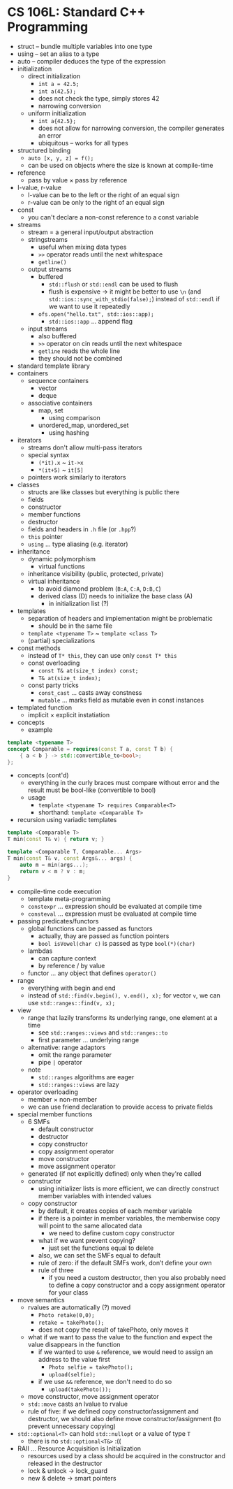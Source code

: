 # CS 106L: Standard C++ Programming

- struct – bundle multiple variables into one type
- using – set an alias to a type
- auto – compiler deduces the type of the expression
- initialization
	- direct initialization
		- `int a = 42.5;`
		- `int a(42.5);`
		- does not check the type, simply stores 42
		- narrowing conversion
	- uniform initialization
		- `int a{42.5};`
		- does not allow for narrowing conversion, the compiler generates an error
		- ubiquitous – works for all types
- structured binding
	- `auto [x, y, z] = f();`
	- can be used on objects where the size is known at compile-time
- reference
	- pass by value × pass by reference
- l-value, r-value
	- l-value can be to the left or the right of an equal sign
	- r-value can be only to the right of an equal sign
- const
	- you can't declare a non-const reference to a const variable
- streams
	- stream = a general input/output abstraction
	- stringstreams
		- useful when mixing data types
		- `>>` operator reads until the next whitespace
		- `getline()`
	- output streams
		- buffered
			- `std::flush` or `std::endl` can be used to flush
			- flush is expensive → it might be better to use `\n` (and `std::ios::sync_with_stdio(false);`) instead of `std::endl` if we want to use it repeatedly
		- `ofs.open("hello.txt", std::ios::app);`
			- `std::ios::app` … append flag
	- input streams
		- also buffered
		- `>>` operator on cin reads until the next whitespace
		- `getline` reads the whole line
		- they should not be combined
- standard template library
- containers
	- sequence containers
		- vector
		- deque
	- associative containers
		- map, set
			- using comparison
		- unordered_map, unordered_set
			- using hashing
- iterators
	- streams don't allow multi-pass iterators
	- special syntax
		- `(*it).x` ~ `it->x`
		- `*(it+5)` ~ `it[5]`
	- pointers work similarly to iterators
- classes
	- structs are like classes but everything is public there
	- fields
	- constructor
	- member functions
	- destructor
	- fields and headers in `.h` file (or `.hpp`?)
	- `this` pointer
	- `using` … type aliasing (e.g. iterator)
- inheritance
	- dynamic polymorphism
		- virtual functions
	- inheritance visibility (public, protected, private)
	- virtual inheritance
		- to avoid diamond problem (`B:A`, `C:A`, `D:B,C`)
		- derived class (D) needs to initialize the base class (A)
			- in initialization list (?)
- templates
	- separation of headers and implementation might be problematic
		- should be in the same file
	- `template <typename T>` ~ `template <class T>`
	- (partial) specializations
- const methods
	- instead of `T* this`, they can use only `const T* this`
	- const overloading
		- `const T& at(size_t index) const;`
		- `T& at(size_t index);`
	- const party tricks
		- `const_cast` … casts away constness
		- `mutable` … marks field as mutable even in const instances
- templated function
	- implicit × explicit instatiation
- concepts
	- example

```cpp
template <typename T>
concept Comparable = requires(const T a, const T b) {
	{ a < b } -> std::convertible_to<bool>;
};
```

- concepts (cont'd)
	- everything in the curly braces must compare without error and the result must be bool-like (convertible to bool)
	- usage
		- `template <typename T> requires Comparable<T>`
		- shorthand: `template <Comparable T>`
- recursion using variadic templates

```cpp
template <Comparable T>
T min(const T& v) { return v; }

template <Comparable T, Comparable... Args>
T min(const T& v, const Args&... args) {
	auto m = min(args...);
	return v < m ? v : m;
}
```

- compile-time code execution
	- template meta-programming
	- `constexpr` … expression should be evaluated at compile time
	- `consteval` … expression must be evaluated at compile time
- passing predicates/functors
	- global functions can be passed as functors
		- actually, thay are passed as function pointers
		- `bool isVowel(char c)` is passed as type `bool(*)(char)`
	- lambdas
		- can capture context
		- by reference / by value
	- functor … any object that defines `operator()`
- range
	- everything with begin and end
	- instead of `std::find(v.begin(), v.end(), x);` for vector `v`, we can use `std::ranges::find(v, x);`
- view
	- range that lazily transforms its underlying range, one element at a time
		- see `std::ranges::views` and `std::ranges::to`
		- first parameter … underlying range
	- alternative: range adaptors
		- omit the range parameter
		- pipe `|` operator
	- note
		- `std::ranges` algorithms are eager
		- `std::ranges::views` are lazy
- operator overloading
	- member × non-member
	- we can use friend declaration to provide access to private fields
- special member functions
	- 6 SMFs
		- default constructor
		- destructor
		- copy constructor
		- copy assignment operator
		- move constructor
		- move assignment operator
	- generated (if not explicitly defined) only when they're called
	- constructor
		- using initializer lists is more efficient, we can directly construct member variables with intended values
	- copy constructor
		- by default, it creates copies of each member variable
		- if there is a pointer in member variables, the memberwise copy will point to the same allocated data
			- we need to define custom copy constructor
		- what if we want prevent copying?
			- just set the functions equal to delete
		- also, we can set the SMFs equal to default
		- rule of zero: if the default SMFs work, don’t define your own
		- rule of three
			- if you need a custom destructor, then you also probably need to define a copy constructor and a copy assignment operator for your class
- move semantics
	- rvalues are automatically (?) moved
		- `Photo retake(0,0);`
		- `retake = takePhoto();`
		- does not copy the result of takePhoto, only moves it
	- what if we want to pass the value to the function and expect the value disappears in the function
		- if we wanted to use `&` reference, we would need to assign an address to the value first
			- `Photo selfie = takePhoto();`
			- `upload(selfie);`
		- if we use `&&` reference, we don't need to do so
			- `upload(takePhoto());`
	- move constructor, move assignment operator
	- `std::move` casts an lvalue to rvalue
	- rule of five: if we defined copy constructor/assignment and destructor, we should also define move constructor/assignment (to prevent unnecessary copying)
- `std::optional<T>` can hold `std::nullopt` or a value of type `T`
	- there is no `std::optional<T&>` :((
- RAII … Resource Acquisition is Initialization
	- resources used by a class should be acquired in the constructor and released in the destructor
	- lock & unlock → lock_guard
	- new & delete → smart pointers
